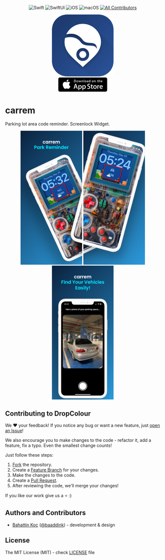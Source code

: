 <div align="center">

![Swift](https://img.shields.io/badge/Swift-v5-orange) ![SwiftUI](https://img.shields.io/badge/-SwiftUI-blue) ![iOS](https://img.shields.io/badge/iOS-17%2B-blueviolet) ![macOS](https://img.shields.io/badge/macOS-Sonoma-red) [![All Contributors](https://img.shields.io/badge/contributors-1-orange)](#Contributors)

</div>

<div align="center">
  <img src="https://github.com/bahattinkoc/carrem/blob/main/Assets/icon/rounded.png" alt="Screenshot 1" width="200"> <br>
  <a href="https://apps.apple.com/us/app/carrem/id6503420619"> <img src="https://github.com/bahattinkoc/carrem/blob/main/Assets/appStore.svg" alt="Screenshot 1" width="160"> </a>
</div>

# carrem
Parking lot area code reminder. Screenlock Widget.

<div align="center">
  <img src="https://github.com/bahattinkoc/carrem/blob/main/Assets/icon/ss/11ProEN/Apple%20iPhone%2011%20Pro%20Max%20Screenshot%201.png" alt="Screenshot 1" width="200">
  <img src="https://github.com/bahattinkoc/carrem/blob/main/Assets/icon/ss/11ProEN/Apple%20iPhone%2011%20Pro%20Max%20Screenshot%202.png" alt="Screenshot 2" width="200">
  <img src="https://github.com/bahattinkoc/carrem/blob/main/Assets/icon/ss/11ProEN/Apple%20iPhone%2011%20Pro%20Max%20Screenshot%203.png" alt="Screenshot 3" width="200">
</div>

## Contributing to DropColour

We :heart: your feedback! If you notice any bug or want a new feature, just [open an Issue](https://github.com/elpassion/DropColour-iOS/issues/new)!

We also encourage you to make changes to the code - refactor it, add a feature, fix a typo. Even the smallest change counts!

Just follow these steps:

1. [Fork](https://help.github.com/articles/fork-a-repo/) the repository.
2. Create a [Feature Branch](https://help.github.com/articles/creating-and-deleting-branches-within-your-repository/) for your changes.
3. Make the changes to the code.
4. Create a [Pull Request](https://help.github.com/articles/creating-a-pull-request/).
5. After reviewing the code, we'll merge your changes!

If you like our work give us a :star: :)

## Authors and Contributors

- [Bahattin Koc](https://github.com/bahattinkoc) ([@baaddink](https://twitter.com/baaddink)) - development & design

## License

The MIT License (MIT) - check [LICENSE](LICENSE) file
